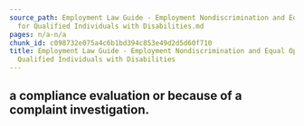 ```yaml
---
source_path: Employment Law Guide - Employment Nondiscrimination and Equal Opportunity
  for Qualified Individuals with Disabilities.md
pages: n/a-n/a
chunk_id: c098732e075a4c6b1bd394c853e49d2d5d60f710
title: Employment Law Guide - Employment Nondiscrimination and Equal Opportunity for
  Qualified Individuals with Disabilities
---
```

## a compliance evaluation or because of a complaint investigation.
